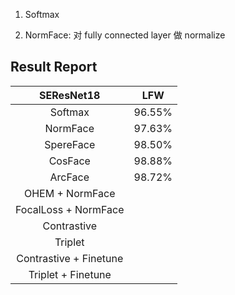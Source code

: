 1. Softmax

2. NormFace: 对 fully connected layer 做 normalize 


## Result Report

|      SEResNet18    |   LFW  |
|:------------------:|:------:|
|       Softmax      | 96.55% |
|       NormFace     | 97.63% |
|      SpereFace     | 98.50% |
|       CosFace      | 98.88% |
|       ArcFace      | 98.72% |
|   OHEM + NormFace  |
|FocalLoss + NormFace|
|     Contrastive    |
|        Triplet     |
| Contrastive + Finetune|
| Triplet + Finetune |